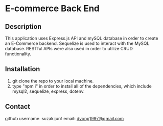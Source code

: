 # E-commerce Back End

## Description

This application uses Express.js API and mySQL database in order to create an E-Commerce backend. Sequelize is used to interact with the MySQL database. RESTful APIs were also used in order to utilize CRUD functionality.

## Installation

1. git clone the repo to your local machine.
2. type "npm i" in order to install all of the dependencies, which include mysql2, sequelize, express, dotenv.

## Contact

github username: suzakijun1
email: dyong1997@gmail.com
